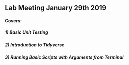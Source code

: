 ## Lab Meeting January 29th 2019 

#### Covers:
#####  1) Basic Unit Testing 
#####  2) Introduction to Tidyverse 
#####  3) Running Basic Scripts with Arguments from Terminal 
